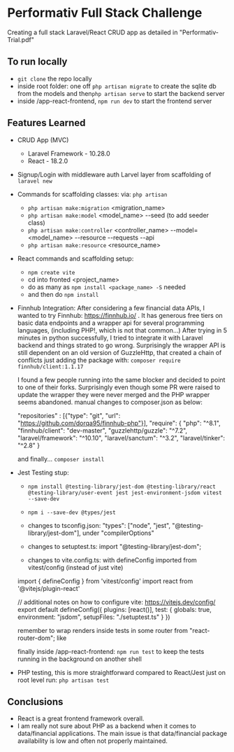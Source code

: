 # Performativ Full Stack Challenge

Creating a full stack Laravel/React CRUD app as detailed in "Performativ-Trial.pdf"

## To run locally

-   `git clone` the repo locally
-   inside root folder:
    one off `php artisan migrate` to create the sqlite db from the models
    and then`php artisan serve` to start the backend server
-   inside /app-react-frontend, `npm run dev` to start the frontend server

## Features Learned

-   CRUD App (MVC)
    -   Laravel Framework - 10.28.0
    -   React - 18.2.0
-   Signup/Login with middleware auth Larvel layer from scaffolding of `laravel new`
-   Commands for scaffolding classes: via: `php artisan`
    -   `php artisan make:migration` <migration_name>
    -   `php artisan make:model` <model_name> --seed (to add seeder class)
    -   `php artisan make:controller` <controller_name> --model=<model_name> --resource --requests --api
    -   `php artisan make:resource` <resource_name>
-   React commands and scaffolding setup:
    -   `npm create vite`
    -   cd into fronted <project_name>
    -   do as many as `npm install <package_name> -S` needed
    -   and then do `npm install`
-   Finnhub Integration:
    After considering a few financial data APIs, I wanted to try Finnhub: https://finnhub.io/ .
    It has generous free tiers on basic data endpoints and a wrapper api for several programming languages, (including PHP!, which is not that common...)
    After trying in 5 minutes in python successfully, I tried to integrate it with Laravel backend and things strated to go wrong. Surprisingly the wrapper API is still dependent on an old version of GuzzleHttp, that created a chain of conflicts just adding the package with: `composer require finnhub/client:1.1.17`

    I found a few people running into the same blocker and decided to point to one of their forks. Surprisingly even though some PR were raised to update the wrapper they were never merged and the PHP wrapper seems abandoned.
    manual changes to composer.json as below:

    "repositories" : [{"type": "git", "url": "https://github.com/dorqa95/finnhub-php"}],
    "require": {
    "php": "^8.1",
    "finnhub/client": "dev-master",
    "guzzlehttp/guzzle": "^7.2",
    "laravel/framework": "^10.10",
    "laravel/sanctum": "^3.2",
    "laravel/tinker": "^2.8"
    }

    and finally... `composer install`

-   Jest Testing stup:

    -   `npm install @testing-library/jest-dom @testing-library/react @testing-library/user-event jest jest-environment-jsdom vitest --save-dev`

    -   `npm i --save-dev @types/jest`

    -   changes to tsconfig.json:
        "types": ["node", "jest", "@testing-library/jest-dom"], under "compilerOptions"

    -   changes to setuptest.ts:
        import "@testing-library/jest-dom";

    *   changes to vite.config.ts:
        with defineConfig imported from vitest/config (instead of just vite)

    import { defineConfig } from 'vitest/config'
    import react from '@vitejs/plugin-react'

    // additional notes on how to configure vite: https://vitejs.dev/config/
    export default defineConfig({
    plugins: [react()],
    test: {
    globals: true,
    environment: "jsdom",
    setupFiles: "./setuptest.ts"
    }
    })

    remember to wrap renders inside tests in some router from "react-router-dom"; like </MemoryRouter>

    finally inside /app-react-frontend: `npm run test` to keep the tests running in the background on another shell

-   PHP testing, this is more straightforward compared to React/Jest
    just on root level run: `php artisan test`

## Conclusions

-   React is a great frontend framework overall.
-   I am really not sure about PHP as a backend when it comes to data/financial applications.
    The main issue is that data/financial package availability is low and often not properly maintained.
